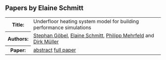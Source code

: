## Papers by Elaine Schmitt
<table><tr><th>Title:</th>
<td>Underfloor heating system model for building performance simulations</td>
</tr>
<tr><th>Authors:</th>
<td>
<a href="/proceedings/authors/StephanGobel">Stephan Göbel</a>, <a href="/proceedings/authors/ElaineSchmitt">Elaine Schmitt</a>, <a href="/proceedings/authors/PhilippMehrfeld">Philipp Mehrfeld</a> and <a href="/proceedings/authors/DirkMuller">Dirk Müller</a></td>
</tr>
<tr><th>Paper:</th>
<td><a href="/abstracts/abstract_4B_4">abstract</a> <a href="/proceedings/papers/Modelica2021session4B_paper4.pdf">full paper</a></td>
</tr>
</table><br>

